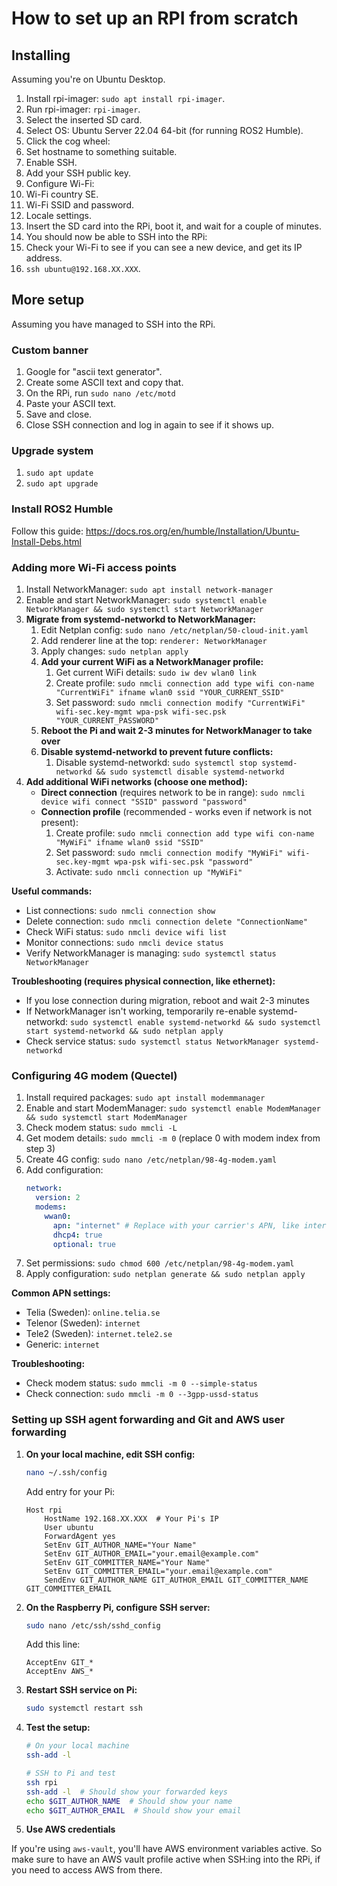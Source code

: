 # How to set up an RPI from scratch

## Installing

Assuming you're on Ubuntu Desktop.

1. Install rpi-imager: `sudo apt install rpi-imager`.
1. Run rpi-imager: `rpi-imager`.
1. Select the inserted SD card.
1. Select OS: Ubuntu Server 22.04 64-bit (for running ROS2 Humble).
1. Click the cog wheel:
1. Set hostname to something suitable.
1. Enable SSH.
1. Add your SSH public key.
1. Configure Wi-Fi:
1. Wi-Fi country SE.
1. Wi-Fi SSID and password.
1. Locale settings.
1. Insert the SD card into the RPi, boot it, and wait for a couple of minutes.
1. You should now be able to SSH into the RPi:
1. Check your Wi-Fi to see if you can see a new device, and get its IP address.
1. `ssh ubuntu@192.168.XX.XXX`.

## More setup

Assuming you have managed to SSH into the RPi.

### Custom banner

1. Google for "ascii text generator".
1. Create some ASCII text and copy that.
1. On the RPi, run `sudo nano /etc/motd`
1. Paste your ASCII text.
1. Save and close.
1. Close SSH connection and log in again to see if it shows up.

### Upgrade system

1. `sudo apt update`
1. `sudo apt upgrade`

### Install ROS2 Humble

Follow this guide: https://docs.ros.org/en/humble/Installation/Ubuntu-Install-Debs.html

### Adding more Wi-Fi access points

1. Install NetworkManager: `sudo apt install network-manager`
1. Enable and start NetworkManager: `sudo systemctl enable NetworkManager && sudo systemctl start NetworkManager`
1. **Migrate from systemd-networkd to NetworkManager:**
   1. Edit Netplan config: `sudo nano /etc/netplan/50-cloud-init.yaml`
   1. Add renderer line at the top: `renderer: NetworkManager`
   1. Apply changes: `sudo netplan apply`
   1. **Add your current WiFi as a NetworkManager profile:**
      1. Get current WiFi details: `sudo iw dev wlan0 link`
      1. Create profile: `sudo nmcli connection add type wifi con-name "CurrentWiFi" ifname wlan0 ssid "YOUR_CURRENT_SSID"`
      1. Set password: `sudo nmcli connection modify "CurrentWiFi" wifi-sec.key-mgmt wpa-psk wifi-sec.psk "YOUR_CURRENT_PASSWORD"`
   1. **Reboot the Pi and wait 2-3 minutes for NetworkManager to take over**
   1. **Disable systemd-networkd to prevent future conflicts:**
      1. Disable systemd-networkd: `sudo systemctl stop systemd-networkd && sudo systemctl disable systemd-networkd`
1. **Add additional WiFi networks (choose one method):**
   - **Direct connection** (requires network to be in range): `sudo nmcli device wifi connect "SSID" password "password"`
   - **Connection profile** (recommended - works even if network is not present):
     1. Create profile: `sudo nmcli connection add type wifi con-name "MyWiFi" ifname wlan0 ssid "SSID"`
     1. Set password: `sudo nmcli connection modify "MyWiFi" wifi-sec.key-mgmt wpa-psk wifi-sec.psk "password"`
     1. Activate: `sudo nmcli connection up "MyWiFi"`

**Useful commands:**

- List connections: `sudo nmcli connection show`
- Delete connection: `sudo nmcli connection delete "ConnectionName"`
- Check WiFi status: `sudo nmcli device wifi list`
- Monitor connections: `sudo nmcli device status`
- Verify NetworkManager is managing: `sudo systemctl status NetworkManager`

**Troubleshooting (requires physical connection, like ethernet):**

- If you lose connection during migration, reboot and wait 2-3 minutes
- If NetworkManager isn't working, temporarily re-enable systemd-networkd: `sudo systemctl enable systemd-networkd && sudo systemctl start systemd-networkd && sudo netplan apply`
- Check service status: `sudo systemctl status NetworkManager systemd-networkd`

### Configuring 4G modem (Quectel)

1. Install required packages: `sudo apt install modemmanager`
1. Enable and start ModemManager: `sudo systemctl enable ModemManager && sudo systemctl start ModemManager`
1. Check modem status: `sudo mmcli -L`
1. Get modem details: `sudo mmcli -m 0` (replace 0 with modem index from step 3)
1. Create 4G config: `sudo nano /etc/netplan/98-4g-modem.yaml`
1. Add configuration:
   ```yaml
   network:
     version: 2
     modems:
       wwan0:
         apn: "internet" # Replace with your carrier's APN, like internet.tele2.se
         dhcp4: true
         optional: true
   ```
1. Set permissions: `sudo chmod 600 /etc/netplan/98-4g-modem.yaml`
1. Apply configuration: `sudo netplan generate && sudo netplan apply`

**Common APN settings:**

- Telia (Sweden): `online.telia.se`
- Telenor (Sweden): `internet`
- Tele2 (Sweden): `internet.tele2.se`
- Generic: `internet`

**Troubleshooting:**

- Check modem status: `sudo mmcli -m 0 --simple-status`
- Check connection: `sudo mmcli -m 0 --3gpp-ussd-status`
### Setting up SSH agent forwarding and Git and AWS user forwarding

1. **On your local machine, edit SSH config:**

   ```bash
   nano ~/.ssh/config
   ```

   Add entry for your Pi:

   ```
   Host rpi
       HostName 192.168.XX.XXX  # Your Pi's IP
       User ubuntu
       ForwardAgent yes
       SetEnv GIT_AUTHOR_NAME="Your Name"
       SetEnv GIT_AUTHOR_EMAIL="your.email@example.com"
       SetEnv GIT_COMMITTER_NAME="Your Name"
       SetEnv GIT_COMMITTER_EMAIL="your.email@example.com"
       SendEnv GIT_AUTHOR_NAME GIT_AUTHOR_EMAIL GIT_COMMITTER_NAME GIT_COMMITTER_EMAIL
   ```

1. **On the Raspberry Pi, configure SSH server:**

   ```bash
   sudo nano /etc/ssh/sshd_config
   ```

   Add this line:

   ```
   AcceptEnv GIT_*
   AcceptEnv AWS_*
   ```

1. **Restart SSH service on Pi:**

   ```bash
   sudo systemctl restart ssh
   ```

1. **Test the setup:**

   ```bash
   # On your local machine
   ssh-add -l

   # SSH to Pi and test
   ssh rpi
   ssh-add -l  # Should show your forwarded keys
   echo $GIT_AUTHOR_NAME  # Should show your name
   echo $GIT_AUTHOR_EMAIL  # Should show your email
   ```

1. **Use AWS credentials**

If you're using `aws-vault`, you'll have AWS environment variables active. So make sure to have an AWS vault profile active when SSH:ing into the RPi, if you need to access AWS from there.
